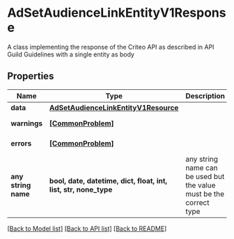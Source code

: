 # AdSetAudienceLinkEntityV1Response

A class implementing the response of the Criteo API as described in API Guild Guidelines with a single entity as body

## Properties
Name | Type | Description | Notes
------------ | ------------- | ------------- | -------------
**data** | [**AdSetAudienceLinkEntityV1Resource**](AdSetAudienceLinkEntityV1Resource.md) |  | [optional] 
**warnings** | [**[CommonProblem]**](CommonProblem.md) |  | [optional] [readonly] 
**errors** | [**[CommonProblem]**](CommonProblem.md) |  | [optional] [readonly] 
**any string name** | **bool, date, datetime, dict, float, int, list, str, none_type** | any string name can be used but the value must be the correct type | [optional]

[[Back to Model list]](../README.md#documentation-for-models) [[Back to API list]](../README.md#documentation-for-api-endpoints) [[Back to README]](../README.md)


